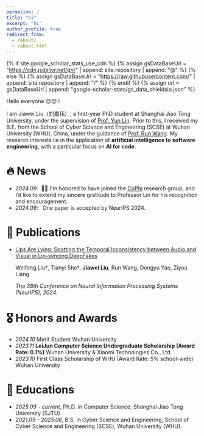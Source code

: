 ```yaml
---
permalink: /
title: "hi"
excerpt: "hi"
author_profile: true
redirect_from: 
  - /about/
  - /about.html
---
```


{% if site.google_scholar_stats_use_cdn %}
{% assign gsDataBaseUrl = "https://cdn.jsdelivr.net/gh/" | append: site.repository | append: "@" %}
{% else %}
{% assign gsDataBaseUrl = "https://raw.githubusercontent.com/" | append: site.repository | append: "/" %}
{% endif %}
{% assign url = gsDataBaseUrl | append: "google-scholar-stats/gs_data_shieldsio.json" %}

<span class='anchor' id='about-me'></span>


Hello everyone 😊😊 !

I am Jiawei Liu（刘嘉伟）, a first-year PhD student at Shanghai Jiao Tong University, under the supervision of [Prof. Yun Lin](http://linyun.info/index.html). Prior to this, I received my B.E. from the School of Cyber Science and Engineering (SCSE) at Wuhan University (WHU), China, under the guidance of [Prof. Run Wang](https://wangrun.github.io/). My research interests lie in the application of **artificial intelligence to software engineering**, with a particular focus on **AI for code**.




# 🔥 News
- *2024.09*: &nbsp;🎉🎉 I'm honored to have joined the [CoPhi](http://linyun.info/team.html) research group, and I’d like to extend my sincere gratitude to Professor Lin for his recognition and encouragement.
- *2024.09*: &nbsp; One paper is accepted by NeurIPS 2024.

# 📝 Publications 

- [Lips Are Lying: Spotting the Temporal Inconsistency between Audio and Visual in Lip-syncing DeepFakes](https://arxiv.org/abs/2401.15668)

    Weifeng Liu†, Tianyi She†, **Jiawei Liu**, Run Wang, Dongyu Yao, Ziyou Liang

    *The 38th Conference on Neural Information Processing Systems (NeurIPS), 2024.*

# 🎖 Honors and Awards

- *2024.10* Merit Student Wuhan University
- *2023.11* **LeiJun Computer Science Undergraduate Scholarship (Award Rate: 0.1%)** Wuhan University & Xiaomi Technologies Co., Ltd.
- *2023.10* First Class Scholarship of WHU (Award Rate: 5% school-wide) Wuhan University

# 📖 Educations

- *2025.09 - current*, Ph.D. in Computer Science, Shanghai Jiao Tong University (SJTU).
- *2021.09 - 2025.06*, B.S. in Cyber Science and Engineering, School of Cyber Science and Engineering (SCSE), Wuhan University (WHU).
